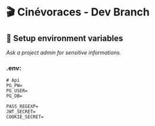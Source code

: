 # :clapper: Cinévoraces - Dev Branch

## :key: Setup environment variables

_Ask a project admin for sensitive informations._

### .env:

```
# Api
PG_PW=
PG_USER=
PG_DB=

PASS_REGEXP=
JWT_SECRET=
COOKIE_SECRET=
```
